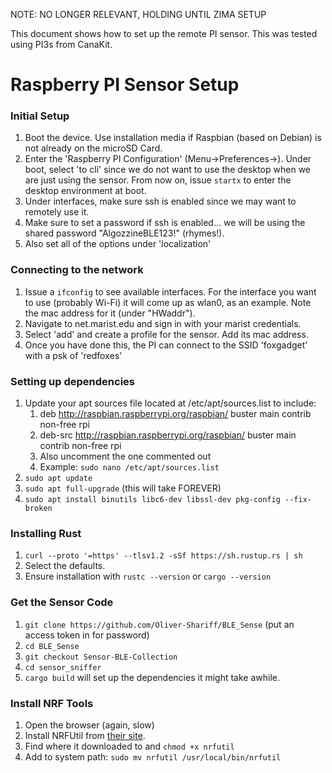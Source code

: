NOTE: NO LONGER RELEVANT, HOLDING UNTIL ZIMA SETUP

This document shows how to set up the remote PI sensor. This was tested using PI3s from CanaKit.

# Raspberry PI Sensor Setup

### Initial Setup
1. Boot the device. Use installation media if Raspbian (based on Debian) is not already on the microSD Card.
1. Enter the 'Raspberry PI Configuration' (Menu->Preferences->). Under boot, select 'to cli' since we do not want to use the desktop when we are just using the sensor. From now on, issue `startx` to enter the desktop environment at boot.
1. Under interfaces, make sure ssh is enabled since we may want to remotely use it.
1. Make sure to set a password if ssh is enabled... we will be using the shared password "AlgozzineBLE123!" (rhymes!).
1. Also set all of the options under 'localization'

### Connecting to the network
1. Issue a `ifconfig` to see available interfaces. For the interface you want to use (probably Wi-Fi) it will come up as wlan0, as an example. Note the mac address for it (under "HWaddr").
1. Navigate to net.marist.edu and sign in with your marist credentials. 
1. Select 'add' and create a profile for the sensor. Add its mac address. 
1. Once you have done this, the PI can connect to the SSID 'foxgadget' with a psk of 'redfoxes'

### Setting up dependencies
1. Update your apt sources file located at /etc/apt/sources.list to include:
    1. deb http://raspbian.raspberrypi.org/raspbian/ buster main contrib non-free rpi
    1. deb-src http://raspbian.raspberrypi.org/raspbian/ buster main contrib non-free rpi
    1. Also uncomment the one commented out
    1. Example: `sudo nano /etc/apt/sources.list`
1. `sudo apt update`
1. `sudo apt full-upgrade` (this will take FOREVER)
1. `sudo apt install binutils libc6-dev libssl-dev pkg-config --fix-broken`


### Installing Rust
1. `curl --proto '=https' --tlsv1.2 -sSf https://sh.rustup.rs | sh`
1. Select the defaults.
1. Ensure installation with `rustc --version` or `cargo --version`

### Get the Sensor Code
1. `git clone https://github.com/Oliver-Shariff/BLE_Sense` (put an access token in for password)
1. `cd BLE_Sense`
1. `git checkout Sensor-BLE-Collection`
1. `cd sensor_sniffer`
1. `cargo build` will set up the dependencies it might take awhile.

### Install NRF Tools
1. Open the browser (again, slow)
1. Install NRFUtil from [their site](https://www.nordicsemi.com/Products/Development-tools/nRF-Util).
1. Find where it downloaded to and `chmod +x nrfutil`
1. Add to system path: `sudo mv nrfutil /usr/local/bin/nrfutil`


